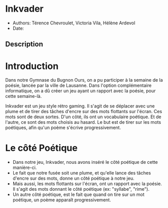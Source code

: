 # Inkvader

* Authors: Térence Chevroulet, Victoria Vila, Hélène Ardevol
* Date:

## Description

# Introduction
Dans notre Gymnase du Bugnon Ours, on a pu participer à la semaine de la poésie, lancée par la ville de Lausanne. Dans l'option complémentaire informatique, on a dû créer un jeu ayant un rapport avec la poésie, pour cette semaine-là.

Inkvader est un jeu style rétro gaming. Il s'agit de se déplacer avec une plume et de tirer des tâches d'encre sur des mots flottants sur l'écran. Ces mots sont de deux sortes. D'un côté, ils ont un vocabulaire poétique. Et de l'autre, ce sont des mots choisis au hasard. Le but est de tirer sur les mots poétiques, afin qu'un poème s'écrive progressivement. 

# Le côté Poétique
* Dans notre jeu, Inkvader, nous avons inséré le côté poétique de cette manière-ci. 
* Le fait que notre fusée soit une plume, et qu'elle lance des tâches d'encre sur des mots, donne un côté poétique à notre jeu.
* Mais aussi, les mots flottants sur l'écran, ont un rapport avec la poésie. Il s'agit des mots donnant le côté poétique (ex: "syllabe", "rime"). 
* Un autre côté poétique, est le fait que quand on tire sur un mot poétique, un poème apparaît progressivement. 

